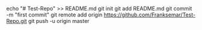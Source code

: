 echo "# Test-Repo" >> README.md
git init
git add README.md
git commit -m "first commit"
git remote add origin https://github.com/Franksemar/Test-Repo.git
git push -u origin master
